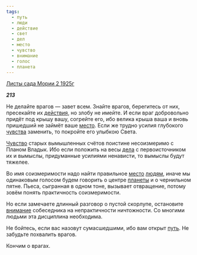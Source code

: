 ```yaml
---
tags:
  - путь
  - люди
  - действие
  - свет
  - дел
  - место
  - чувство
  - внимание
  - голос
  - планета
---
```

[Листы сада Мории 2 1925г](https://127.0.0.1:4002/agni/1925)

___213___

Не делайте врагов — завет всем. Знайте врагов, берегитесь от них, пресекайте их [действия](../../../tags/#действие), но злобу не имейте. И если враг добровольно придёт под крышу вашу, согрейте его, ибо велика крыша ваша и вновь пришедший не займёт ваше [место](../../../tags/#место). Если же трудно усилия глубокого [чувства](../../../tags/#чувство) заменить, то покройте его улыбкою Света.   

[Чувство](../../../tags/#чувство) старых вымышленных счётов поистине несоизмеримо с Планом Владык. Ибо если положить на весы [дела](../../../tags/#дел) с первоисточником их и вымыслы, придуманные усилиями ненависти, то вымыслы будут тяжелее.   

Во имя соизмеримости надо найти правильное [место](../../../tags/#место) [людям](../../../tags/#люди), иначе мы одинаковым голосом будем говорить о центре [планеты](../../../tags/#планета) и о чернильном пятне. Пьеса, сыгранная в одном тоне, вызывает отвращение, потому зовём понять практичность соизмеримости.   

Но если замечаете длинный разговор о пустой скорлупе, остановите [внимание](../../../tags/#внимание) собеседника на непрактичности ничтожности. Со многими людьми эта дисциплина необходима.   

Не бойтесь, если вас назовут сумасшедшими, ибо вам открыт [путь](../../../tags/#путь). Не забудьте похвалить врагов.   

Кончим о врагах.   


